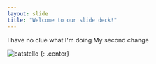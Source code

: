 ```yaml
---
layout: slide
title: "Welcome to our slide deck!"
---
```


I have no clue what I'm doing
My second change

![catstello](https://octodex.github.com/images/catstello.png)
{: .center}
